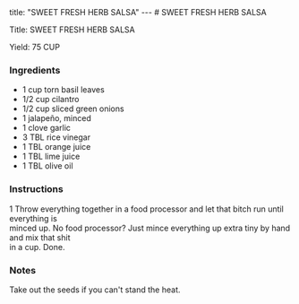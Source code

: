 <!DOCTYPE HTML PUBLIC "-//W3C//DTD HTML 4.0 Transitional//EN">
<html>
  <head>
  title: "SWEET FRESH HERB SALSA"
---
# SWEET FRESH HERB SALSA<link rel='stylesheet' href='style.css' type='text/css'><meta http-equiv="Content-Style-Stype" content="text/css">
     <meta http-equiv="Content-Type" content="text/html;charset=utf-8">
     </head><body><div class="recipe" itemscope itemtype="http://schema.org/Recipe"><div class='header'><p class="title"><span class="label">Title:</span> <span itemprop="name">SWEET FRESH HERB SALSA</span></p>
<p class="yields"><span class="label">Yield:</span> <span itemprop="recipeYield">75 CUP</span></p>
</div><div class="ing"><h3>Ingredients</h3><ul class="ing"><li class="ing" itemprop="ingredients">1 cup torn basil leaves </li>
<li class="ing" itemprop="ingredients">1/2 cup cilantro </li>
<li class="ing" itemprop="ingredients">1/2 cup sliced green onions </li>
<li class="ing" itemprop="ingredients">1 jalapeño, minced </li>
<li class="ing" itemprop="ingredients">1 clove garlic </li>
<li class="ing" itemprop="ingredients">3 TBL rice vinegar </li>
<li class="ing" itemprop="ingredients">1 TBL orange juice </li>
<li class="ing" itemprop="ingredients">1 TBL lime juice </li>
<li class="ing" itemprop="ingredients">1 TBL olive oil </li>
</ul>
</div>
<div class="instructions"><h3 class="Instructions">Instructions</h3><div itemprop="recipeInstructions"><p>1 Throw everything together in a food processor and let that bitch run until everything is<br>minced up. No food processor? Just mince everything up extra tiny by hand and mix that shit<br>in a cup. Done.</p></div></div><div class="modifications"><h3 class="Notes">Notes</h3><p>Take out the seeds if you can't stand the heat.</p></div></div>

</body>
</html>